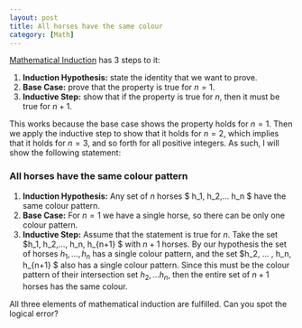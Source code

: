 ```yaml
---
layout: post
title: All horses have the same colour
category: [Math]
---
```


[Mathematical Induction](https://en.wikipedia.org/wiki/Mathematical_induction) has 3 steps to it:

1. **Induction Hypothesis:** state the identity that we want to prove.
2. **Base Case:** prove that the property is true for $n=1$.
3. **Inductive Step:** show that if the property is true for $n$, then it must be true for $n+1$.

This works because the base case shows the property holds for $n=1$. Then we apply the inductive step to show that it holds for $n=2$, which implies that it holds for $n=3$, and so forth for all positive integers. As such, I will show the following statement:

### All horses have the same colour pattern

1. **Induction Hypothesis:** Any set of $n$ horses $ h_1, h_2,... h_n  $ have the same colour pattern.
2. **Base Case:** For $n=1$ we have a single horse, so there can be only one colour pattern.
3. **Inductive Step:** Assume that the statement is true for $n$. Take the set $h_1, h_2,..., h_n, h_{n+1} $ with $n+1$ horses. By our hypothesis the set of horses $h_1,...,h_n$ has a single colour pattern, and the set $h_2, ... , h_n, h_{n+1} $ also has a single colour pattern. Since this must be the colour pattern of their intersection set $h_2,...h_n$, then the entire set of $n+1$ horses has the same colour.

All three elements of mathematical induction are fulfilled. Can you spot the logical error?